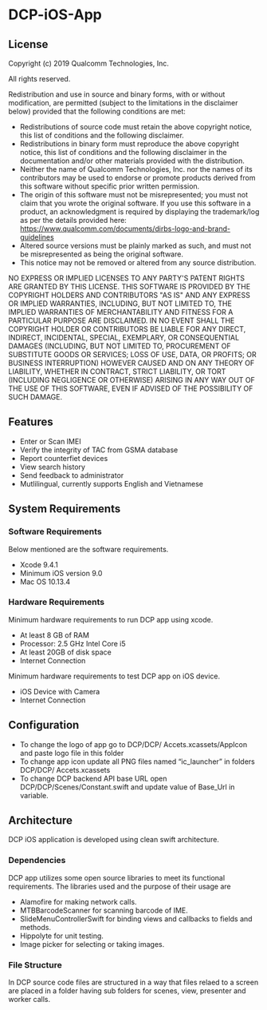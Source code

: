 # DCP-iOS-App
## License
Copyright (c) 2019 Qualcomm Technologies, Inc.

All rights reserved.

Redistribution and use in source and binary forms, with or without modification, are permitted (subject to the limitations in the disclaimer below) provided that the following conditions are met:

* Redistributions of source code must retain the above copyright notice, this list of conditions and the following disclaimer.
* Redistributions in binary form must reproduce the above copyright notice, this list of conditions and the following disclaimer in the documentation and/or other materials provided with the distribution.
* Neither the name of Qualcomm Technologies, Inc. nor the names of its contributors may be used to endorse or promote products derived from this software without specific prior written permission.
* The origin of this software must not be misrepresented; you must not claim that you wrote the original software. If you use this software in a product, an acknowledgment is required by displaying the trademark/log as per the details provided here: https://www.qualcomm.com/documents/dirbs-logo-and-brand-guidelines
* Altered source versions must be plainly marked as such, and must not be misrepresented as being the original software.
* This notice may not be removed or altered from any source distribution.

NO EXPRESS OR IMPLIED LICENSES TO ANY PARTY'S PATENT RIGHTS ARE GRANTED BY THIS LICENSE. THIS SOFTWARE IS PROVIDED BY THE COPYRIGHT HOLDERS AND CONTRIBUTORS "AS IS" AND ANY EXPRESS OR IMPLIED WARRANTIES, INCLUDING, BUT NOT LIMITED TO, THE IMPLIED WARRANTIES OF MERCHANTABILITY AND FITNESS FOR A PARTICULAR PURPOSE ARE DISCLAIMED. IN NO EVENT SHALL THE COPYRIGHT HOLDER OR CONTRIBUTORS BE LIABLE FOR ANY DIRECT, INDIRECT, INCIDENTAL, SPECIAL, EXEMPLARY, OR CONSEQUENTIAL DAMAGES (INCLUDING, BUT NOT LIMITED TO, PROCUREMENT OF SUBSTITUTE GOODS OR SERVICES; LOSS OF USE, DATA, OR PROFITS; OR BUSINESS INTERRUPTION) HOWEVER CAUSED AND ON ANY THEORY OF LIABILITY, WHETHER IN CONTRACT, STRICT LIABILITY, OR TORT (INCLUDING NEGLIGENCE OR OTHERWISE) ARISING IN ANY WAY OUT OF THE USE OF THIS SOFTWARE, EVEN IF ADVISED OF THE POSSIBILITY OF SUCH DAMAGE.

## Features
- Enter or Scan IMEI
- Verify the integrity of TAC from GSMA database
- Report counterfiet devices
- View search history
- Send feedback to administrator
- Mutlilingual, currently supports English and Vietnamese

## System Requirements
### Software Requirements
Below mentioned are the software requirements.
-	Xcode 9.4.1
-	Minimum iOS version 9.0
-	Mac OS 10.13.4

### Hardware Requirements
Minimum hardware requirements to run DCP app using xcode.
-	At least 8 GB of RAM
-	Processor: 2.5 GHz Intel Core i5
-	At least 20GB of disk space
-	Internet Connection

Minimum hardware requirements to test DCP app on iOS device.
-	iOS Device with Camera
-	Internet Connection


## Configuration
-	To change the logo of app go to DCP/DCP/ Accets.xcassets/AppIcon and paste logo file in this folder
-	To change app icon update all PNG files named “ic_launcher” in folders DCP/DCP/ Accets.xcassets  
-	To change DCP backend API base URL open DCP/DCP/Scenes/Constant.swift and update value of Base_Url in variable.
## Architecture
DCP iOS application is developed using clean swift architecture.
### Dependencies
DCP app utilizes some open source libraries to meet its functional requirements. The libraries used and the purpose of their usage are
-	Alamofire for making network calls.
-	MTBBarcodeScanner for scanning barcode of IME.
- SlideMenuControllerSwift for binding views and callbacks to fields and methods. 
-	Hippolyte for unit testing.
-	Image picker for selecting or taking images.

### File Structure
In DCP source code files are structured in a way that files relaed to a screen are placed in a folder having sub folders for scenes, view, presenter and worker calls.                         

